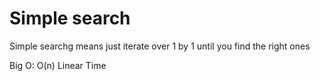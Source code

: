 # Simple search

Simple searchg means just iterate over 1 by 1 until you find the right ones

Big O: O(n) Linear Time